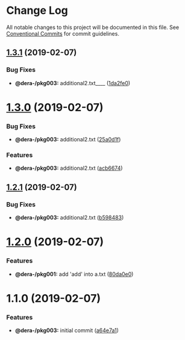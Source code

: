 # Change Log

All notable changes to this project will be documented in this file.
See [Conventional Commits](https://conventionalcommits.org) for commit guidelines.

## [1.3.1](https://github.com/dera-/lerna_test/compare/@dera-/pkg003@1.3.0...@dera-/pkg003@1.3.1) (2019-02-07)


### Bug Fixes

* **@dera-/pkg003:** additional2.txt____ ([1da2fe0](https://github.com/dera-/lerna_test/commit/1da2fe0))





# [1.3.0](https://github.com/dera-/lerna_test/compare/@dera-/pkg003@1.2.1...@dera-/pkg003@1.3.0) (2019-02-07)


### Bug Fixes

* **@dera-/pkg003:** additional2.txt ([25a0d1f](https://github.com/dera-/lerna_test/commit/25a0d1f))


### Features

* **@dera-/pkg003:** additional2.txt ([acb6674](https://github.com/dera-/lerna_test/commit/acb6674))





## [1.2.1](https://github.com/dera-/lerna_test/compare/@dera-/pkg003@1.2.0...@dera-/pkg003@1.2.1) (2019-02-07)


### Bug Fixes

* **@dera-/pkg003:** additional2.txt ([b598483](https://github.com/dera-/lerna_test/commit/b598483))





# [1.2.0](https://github.com/dera-/lerna_test/compare/@dera-/pkg003@1.1.0...@dera-/pkg003@1.2.0) (2019-02-07)


### Features

* **@dera-/pkg001:** add 'add' into a.txt ([80da0e0](https://github.com/dera-/lerna_test/commit/80da0e0))





# 1.1.0 (2019-02-07)


### Features

* **@dera-/pkg003:** initial commit ([a64e7a1](https://github.com/dera-/lerna_test/commit/a64e7a1))
